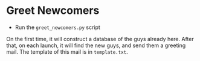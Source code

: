 # Greet Newcomers

- Run the `greet_newcomers.py` script

On the first time, it will construct a database of the guys already here.
After that, on each launch, it will find the new guys, and send them a greeting mail.
The template of this mail is in `template.txt`.
